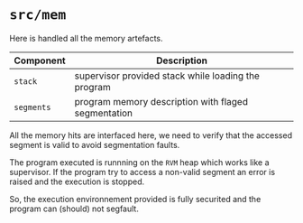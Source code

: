 `src/mem`
=========

Here is handled all the memory artefacts.

| Component  | Description                                         |
|------------|-----------------------------------------------------|
| `stack`    | supervisor provided stack while loading the program |
| `segments` | program memory description with flaged segmentation |

All the memory hits are interfaced here, we need to verify that the accessed segment is valid to avoid segmentation faults.

The program executed is runnning on the `RVM` heap which works like a supervisor. If the program try to access a non-valid segment an error is raised and the execution is stopped.

So, the execution environnement provided is fully securited and the program can (should) not segfault.